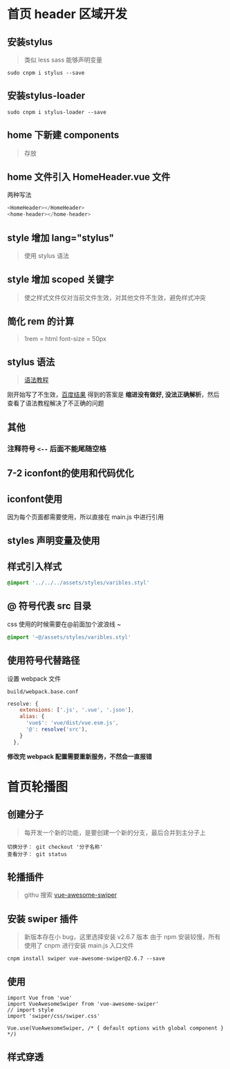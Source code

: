 # 首页 header 区域开发

<!-- 
    iPhone6 2倍图的设计稿

    宽度 750px
    高度 86px

 -->

 ## 安装stylus 

 > 类似 less sass 能够声明变量

```shell
sudo cnpm i stylus --save
```

 ## 安装stylus-loader

```shell
sudo cnpm i stylus-loader --save
```

## home 下新建 components

> 存放

##  home 文件引入 HomeHeader.vue 文件

两种写法

```JavaScript
<HomeHeader></HomeHeader>
<home-header></home-header>
```

## style 增加 lang="stylus"

> 使用 stylus 语法

## style 增加 scoped 关键字

> 使之样式文件仅对当前文件生效，对其他文件不生效，避免样式冲突


## 简化 rem 的计算

> 1rem = html font-size = 50px 


## stylus 语法

> [语法教程](https://stylus.bootcss.com/)

刚开始写了不生效，[百度结果](https://www.imooc.com/wenda/detail/471570?block_id=tuijian_yw) 得到的答案是 **缩进没有做好, 没法正确解析**，然后查看了语法教程解决了不正确的问题 



## 其他

### 注释符号 `<--` 后面不能尾随空格




















<!-- more -->

## 7-2 iconfont的使用和代码优化

## iconfont使用
因为每个页面都需要使用，所以直接在 main.js 中进行引用


## styles 声明变量及使用

## 样式引入样式

```css
@import '../../../assets/styles/varibles.styl'
```

## @ 符号代表 src 目录

css 使用的时候需要在@前面加个波浪线 ~

```css
@import '~@/assets/styles/varibles.styl'
```

## 使用符号代替路径

设置 webpack 文件

```
build/webpack.base.conf
```

```javascript
resolve: {
    extensions: ['.js', '.vue', '.json'],
    alias: {
      'vue$': 'vue/dist/vue.esm.js',
      '@': resolve('src'),
    }
  },
```

**修改完 webpack 配置需要重新服务，不然会一直报错**














<!-- more -->
# 首页轮播图

## 创建分子

> 每开发一个新的功能，是要创建一个新的分支，最后合并到主分子上

```shell
切换分子： git checkout '分子名称'
查看分子： git status
```

## 轮播插件 

> githu 搜索 [vue-awesome-swiper](https://github.com/search?q=vue-awesome-swiper)

## 安装 swiper 插件

> 新版本存在小 bug，这里选择安装 v2.6.7 版本
> 由于 npm 安装较慢，所有使用了 cnpm 进行安装
> main.js 入口文件

```shell
cnpm install swiper vue-awesome-swiper@2.6.7 --save
```

## 使用

```shell
import Vue from 'vue'
import VueAwesomeSwiper from 'vue-awesome-swiper'
// import style
import 'swiper/css/swiper.css'

Vue.use(VueAwesomeSwiper, /* { default options with global component } */)
```


## 样式穿透